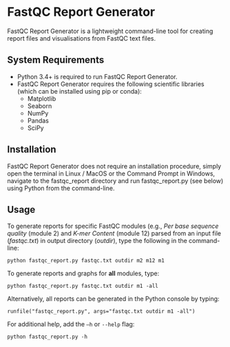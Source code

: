 # FastQC Report Generator
FastQC Report Generator is a lightweight command-line tool for creating report files and visualisations from FastQC text files.

## System Requirements
- Python 3.4+ is required to run FastQC Report Generator.
- FastQC Report Generator requires the following scientific libraries (which can be installed using pip or conda): 
  - Matplotlib
  - Seaborn
  - NumPy
  - Pandas
  - SciPy

## Installation
FastQC Report Generator does not require an installation procedure, simply open the terminal in Linux / MacOS or the Command Prompt in Windows, navigate to the fastqc_report directory and run fastqc_report.py (see below) using Python from the command-line.

## Usage
To generate reports for specific FastQC modules (e.g., <i>Per base sequence quality</i> (module 2) and <i>K-mer Content</i> (module 12) parsed from an input file (<i>fastqc.txt</i>) in output directory (<i>outdir</i>), type the following in the command-line:

```
python fastqc_report.py fastqc.txt outdir m2 m12 m1
```

To generate reports and graphs for <b>all</b> modules, type:

```
python fastqc_report.py fastqc.txt outdir m1 -all
```

Alternatively, all reports can be generated in the Python console by typing:

```
runfile("fastqc_report.py", args="fastqc.txt outdir m1 -all")
```

For additional help, add the ```–h``` or ```--help``` flag:

```
python fastqc_report.py -h  
```
